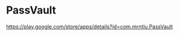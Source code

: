 # PassVault
<!-- TODO: Rewrite the readme -->
https://play.google.com/store/apps/details?id=com.mrntlu.PassVault
